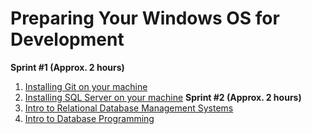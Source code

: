 # Preparing Your Windows OS for Development
**Sprint #1 (Approx. 2 hours)**
1. [Installing Git on your machine](windows_install_git.md)
1. [Installing SQL Server on your machine](/windows_install_sql_server.md)
**Sprint #2 (Approx. 2 hours)**
1. [Intro to Relational Database Management Systems](https://youtu.be/hvJa6wEgUEI)
1. [Intro to Database Programming](https://www.youtube.com)
